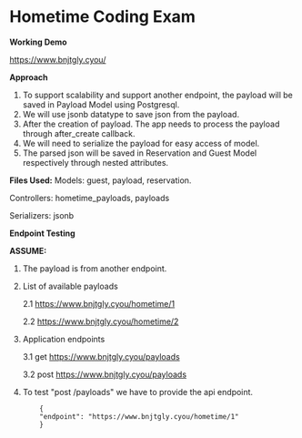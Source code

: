 # Hometime Coding Exam

**Working Demo**

https://www.bnjtgly.cyou/

**Approach**
1. To support scalability and support another endpoint, the payload will be saved in Payload Model using Postgresql. 
2. We will use jsonb datatype to save json from the payload.
3. After the creation of payload. The app needs to process the payload through after_create callback. 
4. We will need to serialize the payload for easy access of model.
5. The parsed json will be saved in Reservation and Guest Model respectively through nested attributes. 

**Files Used:**
Models: guest, payload, reservation.

Controllers: hometime_payloads, payloads

Serializers: jsonb


**Endpoint Testing**

**ASSUME:**
1.  The payload is from another endpoint.
2.  List of available payloads

    2.1 https://www.bnjtgly.cyou/hometime/1
    
    2.2 https://www.bnjtgly.cyou/hometime/2
    
3.  Application endpoints

    3.1 get https://www.bnjtgly.cyou/payloads
    
    3.2 post https://www.bnjtgly.cyou/payloads
    
4.  To test "post /payloads" we have to provide the api endpoint.

	
      		{
			"endpoint": "https://www.bnjtgly.cyou/hometime/1"
			}
		
		
	
	
